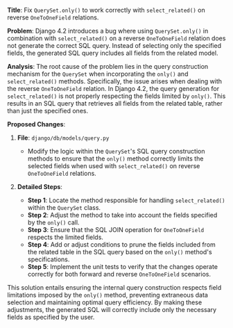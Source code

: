 **Title**: Fix `QuerySet.only()` to work correctly with `select_related()` on reverse `OneToOneField` relations.

**Problem**: 
Django 4.2 introduces a bug where using `QuerySet.only()` in combination with `select_related()` on a reverse `OneToOneField` relation does not generate the correct SQL query. Instead of selecting only the specified fields, the generated SQL query includes all fields from the related model.

**Analysis**:
The root cause of the problem lies in the query construction mechanism for the `QuerySet` when incorporating the `only()` and `select_related()` methods. Specifically, the issue arises when dealing with the reverse `OneToOneField` relation. In Django 4.2, the query generation for `select_related()` is not properly respecting the fields limited by `only()`. This results in an SQL query that retrieves all fields from the related table, rather than just the specified ones.

**Proposed Changes**:
1. **File**: `django/db/models/query.py`
   - Modify the logic within the `QuerySet`'s SQL query construction methods to ensure that the `only()` method correctly limits the selected fields when used with `select_related()` on reverse `OneToOneField` relations.

2. **Detailed Steps**:
   - **Step 1**: Locate the method responsible for handling `select_related()` within the `QuerySet` class.
   - **Step 2**: Adjust the method to take into account the fields specified by the `only()` call.
   - **Step 3**: Ensure that the SQL JOIN operation for `OneToOneField` respects the limited fields.
   - **Step 4**: Add or adjust conditions to prune the fields included from the related table in the SQL query based on the `only()` method's specifications.
   - **Step 5**: Implement the unit tests to verify that the changes operate correctly for both forward and reverse `OneToOneField` scenarios.

This solution entails ensuring the internal query construction respects field limitations imposed by the `only()` method, preventing extraneous data selection and maintaining optimal query efficiency. By making these adjustments, the generated SQL will correctly include only the necessary fields as specified by the user.